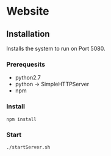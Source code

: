 # Website


## Installation
Installs the system to run on Port 5080.

### Prerequesits
 - python2.7
 - python -> SimpleHTTPServer
 - npm

### Install
```
npm install
```

### Start
```
./startServer.sh
```